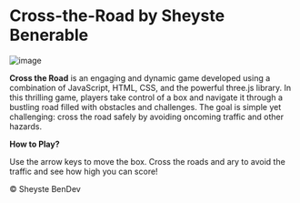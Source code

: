 # Cross-the-Road by Sheyste Benerable

![image](https://github.com/sheyste/cross-the-road/assets/86936264/53eb50b1-65be-4bf3-8426-accb7996e232)


<b>Cross the Road</b> is an engaging and dynamic game developed using a combination of JavaScript, HTML, CSS, and the powerful three.js library. In this thrilling game, players take control of a box and navigate it through a bustling road filled with obstacles and challenges. The goal is simple yet challenging: cross the road safely by avoiding oncoming traffic and other hazards.

<b>How to Play?</b>

Use the arrow keys to move the box.
Cross the roads and ary to avoid the traffic and see how high you can score!

&copy; Sheyste BenDev
